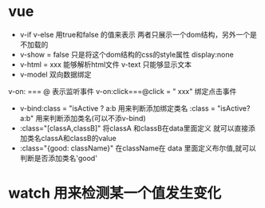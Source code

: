 # vue
- v-if  v-else  用true和false 的值来表示 两者只展示一个dom结构，另外一个是不加载的
- v-show = false 只是将这个dom结构的css的style属性 display:none 
- v-html = xxx  能够解析html文件       v-text 只能够显示文本
- v-model 双向数据绑定

v-on: ===  @  表示监听事件  v-on:click===@click  = " xxx" 绑定点击事件

- v-bind:class = "isActive ? a:b  用来判断添加绑定类名
        :class = "isActive? a:b" 用来判断添加类名(可以不添v-bind)
- :class="[classA,classB]"    将classA 和classB在data里面定义 就可以直接添加类名classA和classB的value
- :class="{good: className}"  在className在  data 里面定义布尔值,就可以判断是否添加类名'good'
# watch  用来检测某一个值发生变化
